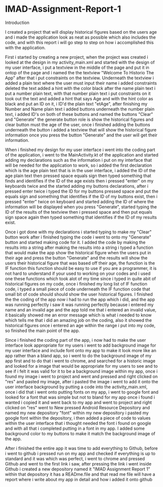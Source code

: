 # IMAD-Assignment-Report-1

Introduction

I created a project that will display historical figures based on the users age and i made the application look as neat as possible which also includes the code, and with this report i will go step to step on how i accomplished this with the application.

First i started by creating a new project, when the project was created i looked at the design in my activity_main.xml and started with the design of my user interface, i put a textview in the middle of the page and put it in ontop of the page and i named the the textview "Welcome To Historio The App" after that i put constraints on the textview. Underneath the textview i added a plain text where the user must input their name i added constraints deleted the text added a hint with the color black after the name plain text i put a number plain text, with that number plain text i put constraints on it took out the text and added a hint that says Age and with the hint color as black and put an ID on it, i ID'd the plain text "etAge", after finishing my Number and Name plain text i added buttons underneath the number plain text, i added ID's on both of these buttons and named the buttons "Clear" and "Generate" the generate button role is show the historical figures and clear button must the age of the user, once i finished adding the buttons underneath the button i added a textview that will show the historical figure information once you press the button "Generate" and the user will get their information.

When i finished my design for my user interface i went into the coding part of the application, i went to the MainActivity.kt of the application and started adding my declarations such as the information i put on my interface that will be needed for the application to work, so i added the first declaration which is the age plain text that is in the user interface, i added the ID of the age plain text then pressed space equals sign then typed something that finds and identifies if the ID of the age exists then i pressed "enter" on my keyboards twice and the started adding my buttons declarations, after i pressed enter twice i typed the ID for my buttons pressed space and put the equals sign and something that identifies if the ID of my buttons exist, then i pressed "enter" twice on keyboard and started adding the ID of where the information will be displayed when you press "Generate", started typing the ID of the results of the textview then i pressed space and then put equals sign space again then typed something that identifies if the ID of my results exist.

Once i got done with my declarations i started typing to make my "Clear" button work after i finished typing the code i went to onto my "Generate" button and started making code for it. I added the code by making the results into a string after making the results into a string i typed a function that would make the app show the historical figure when the users put in their age and press the button "Generate" and the results will show the users their historical figure that was based off their age, the function is the IF function this function should be easy to use if you are a programmer, it is not hard to understand if your used to working on your codes and i used one these functions which took alot of my time since i typed in quite abit of historical figures on my code, once i finished my long list of IF function code, i typed a small piece of code underneath the IF function code that small bit of code should
should show the user historical figures. I finished the the coding of the app now i had to run the app which i did, and the app was running perfectly i saw it was running perfectly because i entered my name and an invalid age and the app told me that i entered an invalid value, it basically showed me an error message which is what i needed to know which tells me that i did an amazing job on the coding, also it showed the historical figures once i entered an age within the range i put into my code, so finished the main point of the app.

Since i finished the coding part of the app, i now had to make the user interface look appropriate for my users i went to add background image for my user interface and include font onto my app to make it look more like an app rather than a bland app, so i went to do the background image of my app first and to do that i went to chrome, and searched for a historic image and looked for a image that would be appropriate for my users to see and to see if i felt it was valid for it to be a background image within my app, once i found my image i went to project and went and pressed and right clicked on "res" and pasted my image, after i pasted the image i went to add it onto the user interface background by putting a code into the activity_main.xml, once i did that i went onto putting fonts on my app, i went to google font and looked for a font that was simple but not to bland for my app once i found i wanted i copied it and went back to my app and went to project and right clicked on "res" went to New pressed Android Resource Depository and named my new depository "font" within my new depository i pasted my google font within the depository, i then added a piece of code to values within the user interface that i thought needed the font i found on google and with all that i completed putting in a font in my app. I added some background color to my buttons to make it match the background image of the app.

After i finished the entire app it was time to add everything to Github, before i went to github i pressed run on my app and checked if everything is up to standard and it was which was perfect, i went to chrome and pressed Github and went to the first link i saw, after pressing the link i went inside Github i created a new depository named it "IMAD Assignment Report 1"
within that depository it has a READme.file and that read me file will have a report where i write about my app in detail and how i added it onto github
